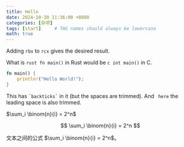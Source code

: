 ```yaml
---
title: Hello
date: 2024-10-30 11:36:00 +0800
categories: [杂项]
tags: [start]     # TAG names should always be lowercase
math: true
---
```

Adding `rbx` to `rcx` gives the desired result.

What is ```rust fn main()``` in Rust would be ```c int main()``` in C.

```rust
fn main() {
    println!("Hello World!");
}
```

This has ``` `backticks` ``` in it (but the spaces are trimmed). And ``` here```
the leading space is also trimmed.

$\sum_i \binom{n}{i} = 2^n$

$$
  \sum_i \binom{n}{i} = 2^n
$$

文本之间的公式 $\sum_i \binom{n}{i} = 2^n$。
